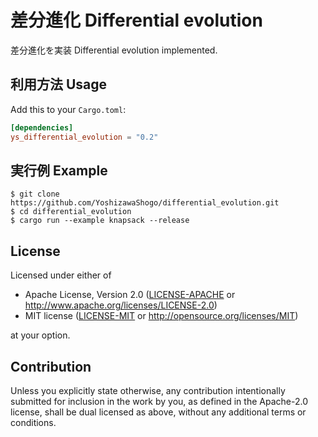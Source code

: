 # 差分進化 Differential evolution

差分進化を実装
Differential evolution implemented.

## 利用方法 Usage

Add this to your `Cargo.toml`:

```toml
[dependencies]
ys_differential_evolution = "0.2"
```

## 実行例 Example

    $ git clone https://github.com/YoshizawaShogo/differential_evolution.git
    $ cd differential_evolution
    $ cargo run --example knapsack --release

## License

Licensed under either of

 * Apache License, Version 2.0
   ([LICENSE-APACHE](LICENSE-APACHE) or http://www.apache.org/licenses/LICENSE-2.0)
 * MIT license
   ([LICENSE-MIT](LICENSE-MIT) or http://opensource.org/licenses/MIT)

at your option.

## Contribution

Unless you explicitly state otherwise, any contribution intentionally submitted
for inclusion in the work by you, as defined in the Apache-2.0 license, shall be
dual licensed as above, without any additional terms or conditions.